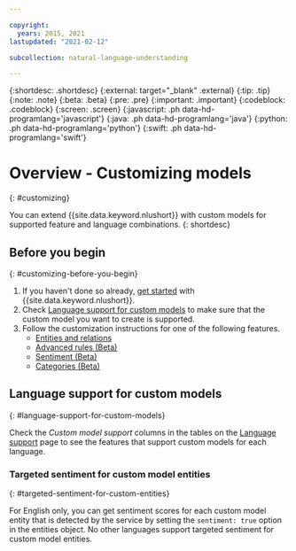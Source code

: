 ```yaml
---

copyright:
  years: 2015, 2021
lastupdated: "2021-02-12"

subcollection: natural-language-understanding

---
```


{:shortdesc: .shortdesc}
{:external: target="_blank" .external}
{:tip: .tip}
{:note: .note}
{:beta: .beta}
{:pre: .pre}
{:important: .important}
{:codeblock: .codeblock}
{:screen: .screen}
{:javascript: .ph data-hd-programlang='javascript'}
{:java: .ph data-hd-programlang='java'}
{:python: .ph data-hd-programlang='python'}
{:swift: .ph data-hd-programlang='swift'}

# Overview - Customizing models
{: #customizing}

You can extend {{site.data.keyword.nlushort}} with custom models for supported feature and language combinations.
{: shortdesc}

## Before you begin
{: #customizing-before-you-begin}

1. If you haven't done so already, [get started](/docs/natural-language-understanding?topic=natural-language-understanding-getting-started) with {{site.data.keyword.nlushort}}.
1. Check [Language support for custom models](#language-support-for-custom-models) to make sure that the custom model you want to create is supported.
1. Follow the customization instructions for one of the following features.
   - [Entities and relations](/docs/natural-language-understanding?topic=natural-language-understanding-entities-and-relations)
   - [Advanced rules (Beta)](/docs/natural-language-understanding?topic=natural-language-understanding-custom-advanced-rules)
   - [Sentiment (Beta)](/docs/natural-language-understanding?topic=natural-language-understanding-custom-sentiment)
   - [Categories (Beta)](/docs/natural-language-understanding?topic=natural-language-understanding-categories)

## Language support for custom models
{: #language-support-for-custom-models}

Check the *Custom model support* columns in the tables on the [Language support](/docs/natural-language-understanding?topic=natural-language-understanding-language-support) page to see the features that support custom models for each language.

### Targeted sentiment for custom model entities
{: #targeted-sentiment-for-custom-entities}

For English only, you can get sentiment scores for each custom model entity that is detected by the service by setting the `sentiment: true` option in the entities object. No other languages support targeted sentiment for custom model entities.
